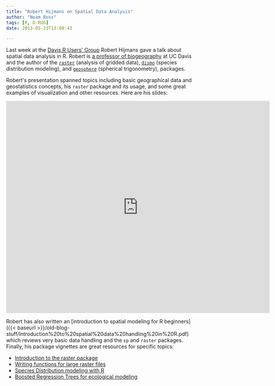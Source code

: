 ```yaml
---
title: "Robert Hijmans on Spatial Data Analysis"
author: "Noam Ross"
tags: [R, D-RUG]
date: 2013-05-23T13:08:43

--- 
```



Last week at the [Davis R Users'
Group](http://www.noamross.net/davis-r-users-group.html) Robert Hijmans
gave a talk about spatial data analysis in R. Robert is [a professor of
biogeography](http://scholar.google.com/citations?user=NWdPabcAAAAJ&hl=en)
at UC Davis and the author of the
[`raster`](http://cran.r-project.org/web/packages/raster/) (analysis of
gridded data), [`dismo`](http://cran.r-project.org/web/packages/dismo/)
(species distribution modeling), and
[`geosphere`](http://cran.r-project.org/web/packages/geosphere/)
(spherical trigonometry), packages.

Robert's presentation spanned topics including basic geographical data
and geostatistics concepts, his `raster` package and its usage, and some
great examples of visualization and other resources. Here are his
slides:

<iframe src="http://www.slideshare.net/slideshow/embed_code/22149457" width="714" height="575" frameborder="0" marginwidth="0" marginheight="0" scrolling="no"></iframe>

Robert has also written an [introduction to spatial modeling for R
beginners]({{< baseurl >}}/old-blog-stuff/Introduction%20to%20spatial%20data%20handling%20in%20R.pdf)
which reviews very basic data handling and the `sp` and `raster`
packages. Finally, his package vignettes are great resources for specific
topics:

-   [Introduction to the raster
    package](http://cran.r-project.org/web/packages/raster/vignettes/Raster.pdf)
-   [Writing functions for large raster
    files](http://cran.r-project.org/web/packages/raster/vignettes/functions.pdf)
-   [Species Distribution modeling with
    R](http://cran.r-project.org/web/packages/dismo/vignettes/sdm.pdf)
-   [Boosted Regression Trees for ecological
    modeling](http://cran.r-project.org/web/packages/dismo/vignettes/brt.pdf)
